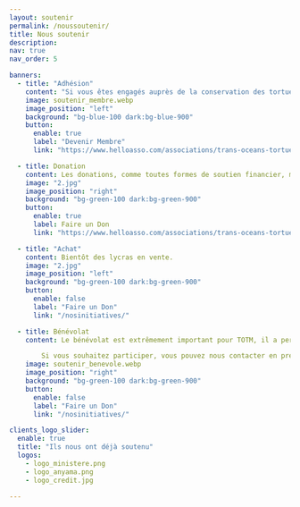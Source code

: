 ```yaml
---
layout: soutenir
permalink: /noussoutenir/
title: Nous soutenir
description: 
nav: true
nav_order: 5

banners:
  - title: "Adhésion"
    content: "Si vous êtes engagés auprès de la conservation des tortues marines et/ou de leurs habitats, vous pouvez devenir membre de TOTM en adhérant ici."
    image: soutenir_membre.webp
    image_position: "left"
    background: "bg-blue-100 dark:bg-blue-900"
    button:
      enable: true
      label: "Devenir Membre"
      link: "https://www.helloasso.com/associations/trans-oceans-tortues-marines/adhesions/cotisation-totm"

  - title: Donation
    content: Les donations, comme toutes formes de soutien financier, matériel ou intellectuel, sont vitales au fonctionnement de l’association TOTM. Ils nous permettent de monter des projets et de maintenir une équipe fixe. Vous pouvez donner sur HelloAsso.
    image: "2.jpg"
    image_position: "right"
    background: "bg-green-100 dark:bg-green-900"
    button:
      enable: true
      label: Faire un Don
      link: "https://www.helloasso.com/associations/trans-oceans-tortues-marines"

  - title: "Achat"
    content: Bientôt des lycras en vente.
    image: "2.jpg"
    image_position: "left"
    background: "bg-green-100 dark:bg-green-900"
    button:
      enable: false
      label: "Faire un Don"
      link: "/nosinitiatives/" 

  - title: Bénévolat
    content: Le bénévolat est extrêmement important pour TOTM, il a permis le développement de l’association depuis ses débuts. C’est pourquoi nous mettons un point d’honneur à comptabiliser et valoriser les heures de bénévolat de nos membres. Nous sommes très reconnaissants et tenons à remercier toutes les personnes qui se sont impliquées et qui s’impliqueront, à leur échelle. En 2022, nous avons comptabilisé 612 heures des bénévolat !

        Si vous souhaitez participer, vous pouvez nous contacter en présentant vos envies et vos compétences en lien avec les missions de TOTM, à l’adresse totm@totm.ong.
    image: soutenir_benevole.webp
    image_position: "right"
    background: "bg-green-100 dark:bg-green-900"
    button:
      enable: false
      label: "Faire un Don"
      link: "/nosinitiatives/"

clients_logo_slider:
  enable: true
  title: "Ils nous ont déjà soutenu"
  logos:
    - logo_ministere.png
    - logo_anyama.png
    - logo_credit.jpg

---
```



